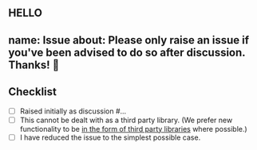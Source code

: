 
HELLO
---
name: Issue
about: Please only raise an issue if you've been advised to do so after discussion. Thanks! 🙏
---

## Checklist

- [ ] Raised initially as discussion #...
- [ ] This cannot be dealt with as a third party library. (We prefer new functionality to be [in the form of third party libraries](https://www.django-rest-framework.org/community/third-party-packages/#about-third-party-packages) where possible.)
- [ ] I have reduced the issue to the simplest possible case.
